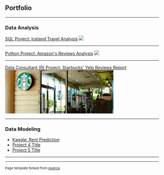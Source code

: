 ## Portfolio

---

### Data Analysis 

[SQL Project: Iceland Travel Analysis](https://hsiehhsinyu-hh2890.shinyapps.io/Iceland/)
<img src="images/dummy_thumbnail.jpg?raw=true"/>

---
[Python Project: Amazon's Reviews Analysis](/pdf/sample_presentation.pdf)
<img src="images/dummy_thumbnail.jpg?raw=true"/>

---
[Data Consultant (R) Project: Starbucks' Yelp Reviews Report](https://hsiehhsinyu-hh2890.shinyapps.io/Starbucks_Dynamic_Report/)
<img src="images/starbucks.jpeg?raw=true"/>

---

### Data Modeling

- [Kaggle: Rent Prediction](http://example.com/)
- [Project 4 Title](http://example.com/)
- [Project 5 Title](http://example.com/)

---




---
<p style="font-size:11px">Page template forked from <a href="https://github.com/evanca/quick-portfolio">evanca</a></p>
<!-- Remove above link if you don't want to attibute -->
